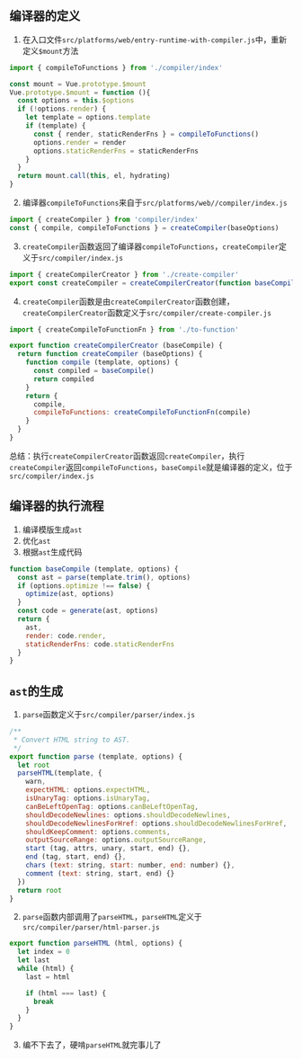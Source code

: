 ## 编译器的定义
1. 在入口文件`src/platforms/web/entry-runtime-with-compiler.js`中，重新定义`$mount`方法
```js
import { compileToFunctions } from './compiler/index'

const mount = Vue.prototype.$mount
Vue.prototype.$mount = function (){
  const options = this.$options
  if (!options.render) {
    let template = options.template
    if (template) {
      const { render, staticRenderFns } = compileToFunctions()
      options.render = render
      options.staticRenderFns = staticRenderFns
    }
  }
  return mount.call(this, el, hydrating)
}
```
2. 编译器`compileToFunctions`来自于`src/platforms/web//compiler/index.js`
```js
import { createCompiler } from 'compiler/index'
const { compile, compileToFunctions } = createCompiler(baseOptions)
```
3. `createCompiler`函数返回了编译器`compileToFunctions`，`createCompiler`定义于`src/compiler/index.js`

```js
import { createCompilerCreator } from './create-compiler'
export const createCompiler = createCompilerCreator(function baseCompile () {})
```
4. `createCompiler`函数是由`createCompilerCreator`函数创建，`createCompilerCreator`函数定义于`src/compiler/create-compiler.js`
```js
import { createCompileToFunctionFn } from './to-function'

export function createCompilerCreator (baseCompile) {
  return function createCompiler (baseOptions) {
    function compile (template, options) {
      const compiled = baseCompile()
      return compiled
    }
    return {
      compile,
      compileToFunctions: createCompileToFunctionFn(compile)
    }
  }
}

```
总结：执行`createCompilerCreator`函数返回`createCompiler`，执行`createCompiler`返回`compileToFunctions`，`baseCompile`就是编译器的定义，位于`src/compiler/index.js`

## 编译器的执行流程
1. 编译模版生成`ast`
2. 优化`ast`
3. 根据`ast`生成代码
```js
function baseCompile (template, options) {
  const ast = parse(template.trim(), options)
  if (options.optimize !== false) {
    optimize(ast, options)
  }
  const code = generate(ast, options)
  return {
    ast,
    render: code.render,
    staticRenderFns: code.staticRenderFns
  }
}
```
## `ast`的生成
1. `parse`函数定义于`src/compiler/parser/index.js`
```js
/**
 * Convert HTML string to AST.
 */
export function parse (template, options) {
  let root
  parseHTML(template, {
    warn,
    expectHTML: options.expectHTML,
    isUnaryTag: options.isUnaryTag,
    canBeLeftOpenTag: options.canBeLeftOpenTag,
    shouldDecodeNewlines: options.shouldDecodeNewlines,
    shouldDecodeNewlinesForHref: options.shouldDecodeNewlinesForHref,
    shouldKeepComment: options.comments,
    outputSourceRange: options.outputSourceRange,
    start (tag, attrs, unary, start, end) {},
    end (tag, start, end) {},
    chars (text: string, start: number, end: number) {},
    comment (text: string, start, end) {}
  })
  return root
}
```
2. `parse`函数内部调用了`parseHTML`，`parseHTML`定义于`src/compiler/parser/html-parser.js`
```js
export function parseHTML (html, options) {
  let index = 0
  let last
  while (html) {
    last = html

    if (html === last) {
      break
    }
  }
}
```
3. 编不下去了，硬啃`parseHTML`就完事儿了